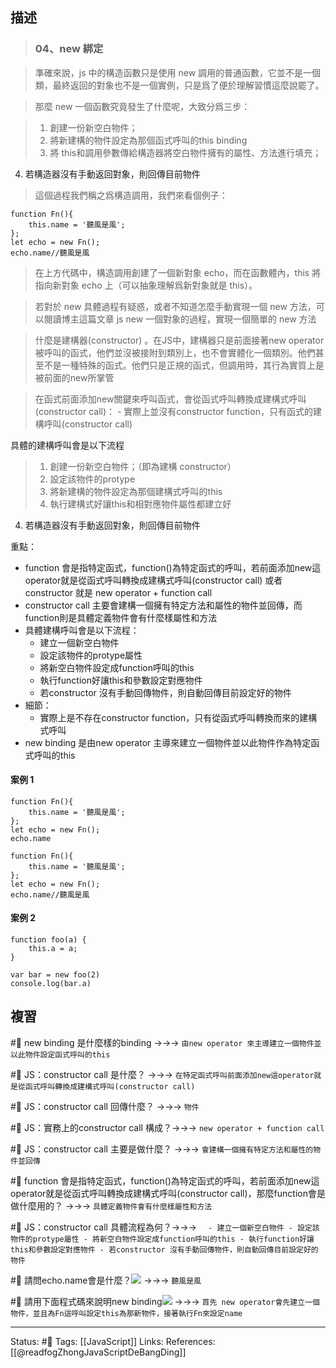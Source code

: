 ## 描述
> ### **04、new 綁定**

> 準確來說，js 中的構造函數只是使用 new 調用的普通函數，它並不是一個類，最終返回的對象也不是一個實例，只是爲了便於理解習慣這麼說罷了。

> 那麼 new 一個函數究竟發生了什麼呢，大致分爲三步：

> 1.  創建一份新空白物件；
> 2.  將新建構的物件設定為那個函式呼叫的this binding
> 3.  將 this和調用參數傳給構造器將空白物件擁有的屬性、方法進行填充；
   4.  若構造器沒有手動返回對象，則回傳目前物件
    

> 這個過程我們稱之爲構造調用，我們來看個例子：

```
function Fn(){
    this.name = '聽風是風';
};
let echo = new Fn();
echo.name//聽風是風
```

> 在上方代碼中，構造調用創建了一個新對象 echo，而在函數體內，this 將指向新對象 echo 上（可以抽象理解爲新對象就是 this）。

> 若對於 new 具體過程有疑惑，或者不知道怎麼手動實現一個 new 方法，可以閱讀博主這篇文章 js new 一個對象的過程，實現一個簡單的 new 方法


> 什麼是建構器(constructor) 。在JS中，建構器只是前面接著new operator被呼叫的函式，他們並沒被接附到類別上，也不會實體化一個類別。他們甚至不是一種特殊的函式。他們只是正規的函式，但調用時，其行為實質上是被前面的new所掌管

> 在函式前面添加new關鍵來呼叫函式，會從函式呼叫轉換成建構式呼叫(constructor call)：
	- 實際上並沒有constructor function，只有函式的建構呼叫(constructor call)

具體的建構呼叫會是以下流程
> 1.  創建一份新空白物件；（即為建構 constructor）
> 2.  設定該物件的protype
> 3.  將新建構的物件設定為那個建構式呼叫的this
> 4.  執行建構式好讓this和相對應物件屬性都建立好
   4.  若構造器沒有手動返回對象，則回傳目前物件


重點：
- function 會是指特定函式，function()為特定函式的呼叫，若前面添加new這operator就是從函式呼叫轉換成建構式呼叫(constructor call) 或者 constructor 就是 new operator + function call 
- constructor call 主要會建構一個擁有特定方法和屬性的物件並回傳，而function則是具體定義物件會有什麼樣屬性和方法
- 具體建構呼叫會是以下流程：
	- 建立一個新空白物件
	- 設定該物件的protype屬性
	- 將新空白物件設定成function呼叫的this
	- 執行function好讓this和參數設定對應物件
	- 若constructor 沒有手動回傳物件，則自動回傳目前設定好的物件
- 細節：
	- 實際上是不存在constructor function，只有從函式呼叫轉換而來的建構式呼叫
- new binding 是由new operator 主導來建立一個物件並以此物件作為特定函式呼叫的this



#### 案例 1

```
function Fn(){
    this.name = '聽風是風';
};
let echo = new Fn();
echo.name
```

```
function Fn(){
    this.name = '聽風是風';
};
let echo = new Fn();
echo.name//聽風是風
```

#### 案例 2

```
function foo(a) {
	this.a = a;
}

var bar = new foo(2)
console.log(bar.a)
```

## 複習

#🧠 new binding 是什麼樣的binding ->->-> `由new operator 來主導建立一個物件並以此物件設定函式呼叫的this`
<!--SR:!2023-07-21,175,250-->

#🧠 JS：constructor call 是什麼？  ->->-> `在特定函式呼叫前面添加new這operator就是從函式呼叫轉換成建構式呼叫(constructor call)`
<!--SR:!2023-04-24,118,250-->


#🧠 JS：constructor call 回傳什麼？ ->->-> `物件`
<!--SR:!2023-05-01,122,250-->

#🧠 JS：實務上的constructor call 構成？->->-> `new operator + function call `
<!--SR:!2023-10-13,211,230-->

#🧠 JS：constructor call 主要是做什麼？ ->->-> `會建構一個擁有特定方法和屬性的物件並回傳`
<!--SR:!2023-04-21,115,250-->

#🧠 function 會是指特定函式，function()為特定函式的呼叫，若前面添加new這operator就是從函式呼叫轉換成建構式呼叫(constructor call)，那麼function會是做什麼用的？ ->->-> `具體定義物件會有什麼樣屬性和方法`
<!--SR:!2023-08-16,192,250-->

#🧠 JS：constructor call 具體流程為何？->->-> `	- 建立一個新空白物件 - 設定該物件的protype屬性 - 將新空白物件設定成function呼叫的this - 執行function好讓this和參數設定對應物件 - 若constructor 沒有手動回傳物件，則自動回傳目前設定好的物件`
<!--SR:!2023-07-18,173,250-->


#🧠 請問echo.name會是什麼？![](https://res.cloudinary.com/dqfxgtyoi/image/upload/v1665562058/blog/javascript/this-binding/new-binding/new-binding-example_xcsbfn.png) ->->-> `聽風是風`
<!--SR:!2023-07-24,175,250-->

#🧠 請用下面程式碼來說明new binding![](https://res.cloudinary.com/dqfxgtyoi/image/upload/v1665562058/blog/javascript/this-binding/new-binding/new-binding-example-result_yk8bq8.png) ->->-> `首先 new operator會先建立一個物件，並且為Fn這呼叫設定this為那新物件，接著執行Fn來設定name`
<!--SR:!2023-07-15,169,250-->



---
Status: #🌱 
Tags:
[[JavaScript]]
Links:
References:
[[@readfogZhongJavaScriptDeBangDing]]